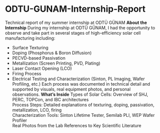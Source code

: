 # ODTU-GUNAM-Internship-Report
Technical report of my summer internship at ODTÜ GÜNAM
**About the Internship**
During my internship at ODTÜ GÜNAM, I had the opportunity to observe and take part in several stages of high-efficiency solar cell manufacturing including:
- Surface Texturing  
- Doping (Phosphorus & Boron Diffusion)  
- PECVD-based Passivation  
- Metallization (Screen Printing, PVD, Plating)  
- Laser Contact Opening (LCO)  
- Firing Process  
- Electrical Testing and Characterization (Sinton, PL Imaging, Wafer Profiling, etc.)
Each process was documented in technical detail and supported by visuals, real equipment photos, and personal observations.
**What’s Inside**
Types of Solar Cells: Overview of SHJ, PERC, TOPCon, and IBC architectures  
Process Steps: Detailed explanations of texturing, doping, passivation, metallization, LCO, firing  
Characterization Tools: Sinton Lifetime Tester, Semilab PLI, WEP Wafer Profiler  
Real Photos from the Lab 
References to Key Scientific Literature

